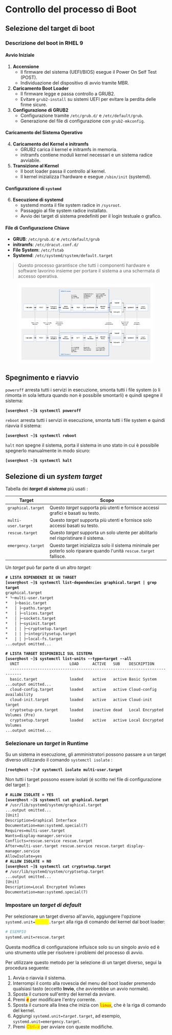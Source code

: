 # Controllo del processo di Boot

## Selezione del target di boot

### Descrizione del boot in RHEL 9

#### Avvio Iniziale

1. **Accensione**
   * Il firmware del sistema (UEFI/BIOS) esegue il Power On Self Test (POST).
   * Individuazione del dispositivo di avvio tramite MBR.
2. **Caricamento Boot Loader**
   * Il firmware legge e passa controllo a GRUB2.
   * Evitare `grub2-install` su sistemi UEFI per evitare la perdita delle firme sicure.
3. **Configurazione di GRUB2**
   * Configurazione tramite `/etc/grub.d/` e `/etc/default/grub`.
   * Generazione del file di configurazione con `grub2-mkconfig`.

#### Caricamento del Sistema Operativo

4. **Caricamento del Kernel e initramfs**
   * GRUB2 carica il kernel e initramfs in memoria.
   * initramfs contiene moduli kernel necessari e un sistema radice avviabile.
5. **Transizione al Kernel**
   * Il boot loader passa il controllo al kernel.
   * Il kernel inizializza l'hardware e esegue `/sbin/init` (systemd).

#### Configurazione di `systemd`

6. **Esecuzione di systemd**
   * systemd monta il file system radice in `/sysroot`.
   * Passaggio al file system radice installato.
   * Avvio dei target di sistema predefiniti per il login testuale o grafico.

#### File di Configurazione Chiave

* **GRUB**: `/etc/grub.d/` e `/etc/default/grub`
* **initramfs**: `/etc/dracut.conf.d/`
* **File System**: `/etc/fstab`
* **Systemd**: `/etc/systemd/system/default.target`

> Questo processo garantisce che tutti i componenti hardware e software lavorino insieme per portare il sistema a una schermata di accesso operativa.

<div data-full-width="true"><figure><img src="../.gitbook/assets/image (11).png" alt=""><figcaption></figcaption></figure></div>

## Spegnimento e riavvio

`poweroff` arresta tutti i servizi in esecuzione, smonta tutti i file system (o li rimonta in sola lettura quando non è possibile smontarli) e quindi spegne il sistema:

<pre class="language-bash"><code class="lang-bash"><strong>[user@host ~]$ systemctl poweroff
</strong></code></pre>

`reboot` arresta tutti i servizi in esecuzione, smonta tutti i file system e quindi riavvia il sistema:

<pre><code><strong>[user@host ~]$ systemctl reboot
</strong></code></pre>

`halt` non spegne il sistema, porta il sistema in uno stato in cui è possibile spegnerlo manualmente in modo sicuro:

<pre><code><strong>[user@host ~]$ systemctl halt
</strong></code></pre>

## Selezione di un _system target_

Tabella dei _**target di sistema**_ piú usati :

<table><thead><tr><th valign="top">Target</th><th valign="top">Scopo</th></tr></thead><tbody><tr><td valign="top"><code>graphical.target</code></td><td valign="top">Questo <em>target</em> supporta più utenti e fornisce accessi grafici e basati su testo.</td></tr><tr><td valign="top"><code>multi-user.target</code></td><td valign="top">Questo <em>target</em> supporta più utenti e fornisce solo accessi basati su testo.</td></tr><tr><td valign="top"><code>rescue.target</code></td><td valign="top">Questo <em>target</em> supporta un solo utente per abilitarlo nel rispristinare il sistema.</td></tr><tr><td valign="top"><code>emergency.target</code></td><td valign="top">Questo target inizializza solo il sistema minimale per poterlo solo riparare quando l'unitá <code>rescue.target</code> fallisce.</td></tr></tbody></table>

Un _target_ può far parte di un altro _target:_

<pre class="language-bash"><code class="lang-bash"><strong># LISTA DIPENDENZE DI UN TARGET
</strong><strong>[user@host ~]$ systemctl list-dependencies graphical.target | grep target
</strong>graphical.target
* └─multi-user.target
*   ├─basic.target
*   │ ├─paths.target
*   │ ├─slices.target
*   │ ├─sockets.target
*   │ ├─sysinit.target
*   │ │ ├─cryptsetup.target
*   | | ├─integritysetup.target
*   │ │ ├─local-fs.target
...output omitted...
</code></pre>

<pre class="language-bash"><code class="lang-bash"><strong># LISTA TARGET DISPONIBILI SUL SISTEMA
</strong><strong>[user@host ~]$ systemctl list-units --type=target --all
</strong>  UNIT                      LOAD      ACTIVE   SUB    DESCRIPTION
  ---------------------------------------------------------------------------
  basic.target              loaded    active   active Basic System
...output omitted...
  cloud-config.target       loaded    active   active Cloud-config availability
  cloud-init.target         loaded    active   active Cloud-init target
  cryptsetup-pre.target     loaded    inactive dead   Local Encrypted Volumes (Pre)
  cryptsetup.target         loaded    active   active Local Encrypted Volumes
...output omitted...
</code></pre>

### Selezionare un _target_ in Runtime

Su un sistema in esecuzione, gli amministratori possono passare a un target diverso utilizzando il comando `systemctl isolate` :&#x20;

<pre class="language-bash"><code class="lang-bash"><strong>[root@host ~]\# systemctl isolate multi-user.target
</strong></code></pre>

Non tutti i target possono essere isolati (é scritto nel file di configurazione del target ):&#x20;

<pre class="language-bash"><code class="lang-bash"><strong># ALLOW ISOLATE = YES
</strong><strong>[user@host ~]$ systemctl cat graphical.target
</strong># /usr/lib/systemd/system/graphical.target
...output omitted...
[Unit]
Description=Graphical Interface
Documentation=man:systemd.special(7)
Requires=multi-user.target
Wants=display-manager.service
Conflicts=rescue.service rescue.target
After=multi-user.target rescue.service rescue.target display-manager.service
AllowIsolate=yes
<strong># ALLOW ISOLATE = NO
</strong><strong>[user@host ~]$ systemctl cat cryptsetup.target
</strong># /usr/lib/systemd/system/cryptsetup.target
...output omitted...
[Unit]
Description=Local Encrypted Volumes
Documentation=man:systemd.special(7)
</code></pre>

### Impostare un _target di default_

Per selezionare un target diverso all'avvio, aggiungere l'opzione `systemd.unit=`_<mark style="color:yellow;">`target`</mark>_`.target` alla riga di comando del kernel dal boot loader:

```bash
# ESEMPIO
systemd.unit=rescue.target
```

Questa modifica di configurazione influisce solo su un singolo avvio ed è uno strumento utile per risolvere i problemi del processo di avvio.&#x20;

Per utilizzare questo metodo per la selezione di un target diverso, segui la procedura seguente:

1. Avvia o riavvia il sistema.
2. Interrompi il conto alla rovescia del menu del boot loader premendo qualsiasi tasto (eccetto **Invio**, che avvierebbe un avvio normale).
3. Sposta il cursore sull'entry del kernel da avviare.
4. Premi _<mark style="color:red;">**e**</mark>_ per modificare l'entry corrente.
5. Sposta il cursore alla linea che inizia con <mark style="color:red;">`linux`</mark>, che è la riga di comando del kernel.
6. Aggiungi `systemd.unit=`_`target`_`.target`, ad esempio, `systemd.unit=emergency.target`.
7. Premi _<mark style="color:orange;">**Ctrl**</mark><mark style="color:orange;">+</mark><mark style="color:orange;">**x**</mark>_ per avviare con queste modifiche.
